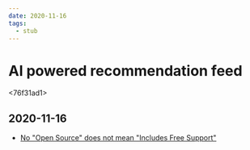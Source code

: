 ```yaml
---
date: 2020-11-16
tags: 
  - stub
---
```


# AI powered recommendation feed

<76f31ad1>

## 2020-11-16

- [No "Open Source" does not mean "Includes Free Support"](https://raccoon.onyxbits.de/blog/bugreport-free-support/)
